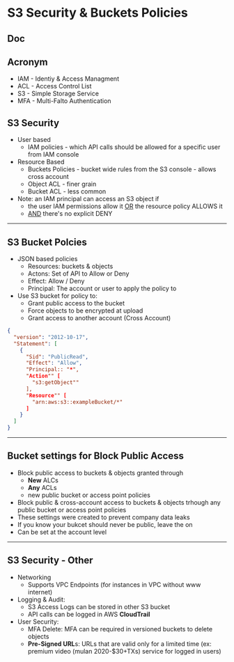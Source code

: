 # S3 Security & Buckets Policies

## Doc

## Acronym
* IAM - Identiy & Access Managment
* ACL - Access Control List
* S3 - Simple Storage Service
* MFA - Multi-Falto Authentication

## S3 Security
* User based
    * IAM policies - which API calls should be allowed for a specific user from IAM console
* Resource Based
    * Buckets Policies - bucket wide rules from the S3 console - allows cross account
    * Object ACL - finer grain
    * Bucket ACL - less common
* Note: an IAM principal can access an S3 object if
    * the user IAM permissions allow it <ins>OR</ins> the resource policy ALLOWS it
    * <ins>AND</ins> there's no explicit DENY
    
---

## S3 Bucket Polcies
* JSON based policies
    * Resources: buckets & objects
    * Actons: Set of API to Allow or Deny
    * Effect: Allow / Deny
    * Principal: The account or user to apply the policy to
* Use S3 bucket for policy to:
    * Grant public access to the bucket
    * Force objects to be encrypted at upload
    * Grant access to another account (Cross Account)
````json
{
  "version": "2012-10-17",
  "Statement": [
    {
      "Sid": "PublicRead",
      "Effect": "Allow",
      "Principal:: "*",
      "Action"" [
        "s3:getObject""
      ],
      "Resource"" [
        "arn:aws:s3::exampleBucket/*"
      ]
    }
  ]
}
````

---

## Bucket settings for Block Public Access
* Block public access to buckets & objects granted through
    * **New** ALCs
    * **Any** ACLs
    * new public bucket or access point policies
* Block public & cross-account access to buckets & objects trhough any public bucket or access point policies
* These settings were created to prevent company data leaks
* If you know your bukcet should never be public, leave the on
* Can be set at the account level

---

## S3 Security - Other
* Networking
    * Supports VPC Endpoints (for instances in VPC without www internet)
* Logging & Audit:
    * S3 Access Logs can be stored in other S3 bucket
    * API calls can be logged in AWS **CloudTrail**
* User Security:
    * MFA Delete: MFA can be required in versioned buckets to delete objects
    * **Pre-Signed URL**s: URLs that are valid only for a limited time (ex: premium video (mulan 2020-$30+TXs) service for logged in users)

